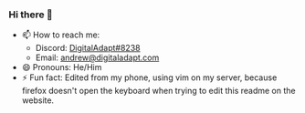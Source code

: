 ### Hi there 👋
- 📫 How to reach me:
  - Discord: [DigitalAdapt#8238](https://discord.com/users/570971366833127425)
  - Email: [andrew@digitaladapt.com](mailto:andrew@digitaladapt.com)
- 😄 Pronouns: He/Him
- ⚡ Fun fact: Edited from my phone, using vim on my server, because firefox doesn't open the keyboard when trying to edit this readme on the website.

<!--
**digitaladapt/digitaladapt** is a ✨ _special_ ✨ repository because its `README.md` (this file) appears on your GitHub profile.

Here are some ideas to get you started:

- 🔭 I’m currently working on ...
- 🌱 I’m currently learning ...
- 👯 I’m looking to collaborate on ...
- 🤔 I’m looking for help with ...
- 💬 Ask me about ...
- 📫 How to reach me: ...
- 😄 Pronouns: ...
- ⚡ Fun fact: ...
-->
